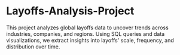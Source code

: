 # Layoffs-Analysis-Project
This project analyzes global layoffs data to uncover trends across industries, companies, and regions. Using SQL queries and data visualizations, we extract insights into layoffs' scale, frequency, and distribution over time.
